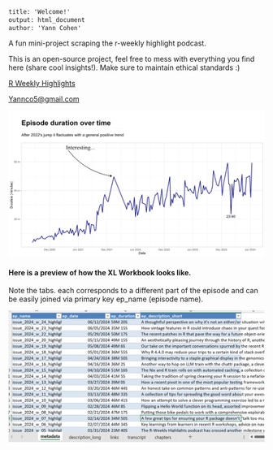 ```         
title: 'Welcome!'
output: html_document
author: 'Yann Cohen'
```

A fun mini-project scraping the r-weekly highlight podcast.

This is an open-source project, feel free to mess with everything you find here (share cool insights!). Make sure to maintain ethical standards :)

[R Weekly Highlights](https://serve.podhome.fm/r-weekly-highlights)

[Yannco5\@gmail.com](mailto:yannco5@gmail.com?subject=Hello%20Yann!&body=What%20is%20the%20ultimate%20answer?)

<img src="episode_duration.png" alt="Episode duration over time" width="1200"/>

#### Here is a preview of how the XL Workbook looks like.

Note the tabs. each corresponds to a different part of the episode and can be easily joined via primary key ep_name (episode name).

<img src="xl_preview.png" alt="XL Preview" width="1000"/>
